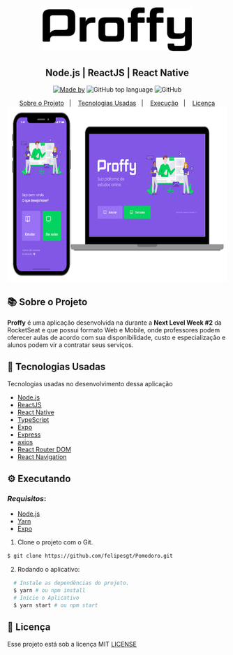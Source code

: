 <h1 align="center">
    <img alt="Proffy" src=".github/logo.svg" height="100px" />
    </br>
</h1>
<h2 align="center">
   Node.js | ReactJS | React Native
</h2>

<p align="center">
<a href="https://www.linkedin.com/in/felipe-gon%C3%A7alves-33bb09187/">
    <img alt="Made by" src="https://img.shields.io/badge/made%20by-Felipe%20Gonçalves-%239871F5"></a>
  <img alt="GitHub top language" src="https://img.shields.io/github/languages/top/felipesgt/proffy?style=flat-square">
  <img alt="GitHub" src="https://img.shields.io/github/license/felipesgt/proffy?style=flat-square"> 
</p>



<p align="center">
  <a href="#-sobre-o-projeto">Sobre o Projeto</a>&nbsp;&nbsp;&nbsp;|&nbsp;&nbsp;&nbsp;
  <a href="#-tecnologias-usadas">Tecnologias Usadas</a>&nbsp;&nbsp;&nbsp;|&nbsp;&nbsp;&nbsp;
  <a href="#-executando">Execução</a>&nbsp;&nbsp;&nbsp;|&nbsp;&nbsp;&nbsp;
   <a href="#-licença">Licença</a>
    <img alt="Proffy" src=".github/prof.png" height="400px" />

</p>



## 📚 Sobre o Projeto
**Proffy** é uma aplicação desenvolvida na  durante a **Next Level Week #2** da RocketSeat e que possui formato Web e Mobile, onde professores podem oferecer aulas de acordo com sua disponibilidade, custo e especialização e alunos podem vir a contratar seus serviços. 


## 🚀 Tecnologias Usadas
  Tecnologias usadas no desenvolvimento dessa aplicação

- [Node.js](https://nodejs.org/en/)
- [ReactJS](https://reactjs.org/)
- [React Native](https://reactnative.dev/)
- [TypeScript](https://www.typescriptlang.org/)
- [Expo](https://expo.io/)
- [Express](https://expressjs.com/pt-br/)
- [axios](https://github.com/axios/axios)
- [React Router DOM](https://reacttraining.com/react-router/)
- [React Navigation](https://reactnavigation.org/)


## ⚙ Executando

  ### *Requisitos*:

- [Node.js](https://nodejs.org/en/)
- [Yarn](https://classic.yarnpkg.com/)
- [Expo](https://expo.io/)

1. Clone o projeto com o Git.

```bash
$ git clone https://github.com/felipesgt/Pomodoro.git
```

2. Rodando o aplicativo:

```bash
  # Instale as dependências do projeto.
  $ yarn # ou npm install
  # Inicie o Aplicativo
  $ yarn start # ou npm start
  ```




   ## 📜 Licença

Esse projeto está sob a licença MIT [LICENSE](LICENSE.md) 

